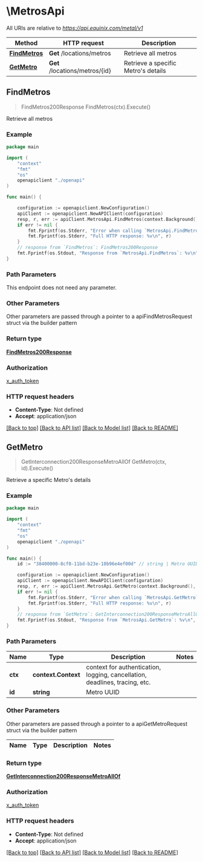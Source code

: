# \MetrosApi

All URIs are relative to *https://api.equinix.com/metal/v1*

Method | HTTP request | Description
------------- | ------------- | -------------
[**FindMetros**](MetrosApi.md#FindMetros) | **Get** /locations/metros | Retrieve all metros
[**GetMetro**](MetrosApi.md#GetMetro) | **Get** /locations/metros/{id} | Retrieve a specific Metro&#39;s details



## FindMetros

> FindMetros200Response FindMetros(ctx).Execute()

Retrieve all metros



### Example

```go
package main

import (
    "context"
    "fmt"
    "os"
    openapiclient "./openapi"
)

func main() {

    configuration := openapiclient.NewConfiguration()
    apiClient := openapiclient.NewAPIClient(configuration)
    resp, r, err := apiClient.MetrosApi.FindMetros(context.Background()).Execute()
    if err != nil {
        fmt.Fprintf(os.Stderr, "Error when calling `MetrosApi.FindMetros``: %v\n", err)
        fmt.Fprintf(os.Stderr, "Full HTTP response: %v\n", r)
    }
    // response from `FindMetros`: FindMetros200Response
    fmt.Fprintf(os.Stdout, "Response from `MetrosApi.FindMetros`: %v\n", resp)
}
```

### Path Parameters

This endpoint does not need any parameter.

### Other Parameters

Other parameters are passed through a pointer to a apiFindMetrosRequest struct via the builder pattern


### Return type

[**FindMetros200Response**](FindMetros200Response.md)

### Authorization

[x_auth_token](../README.md#x_auth_token)

### HTTP request headers

- **Content-Type**: Not defined
- **Accept**: application/json

[[Back to top]](#) [[Back to API list]](../README.md#documentation-for-api-endpoints)
[[Back to Model list]](../README.md#documentation-for-models)
[[Back to README]](../README.md)


## GetMetro

> GetInterconnection200ResponseMetroAllOf GetMetro(ctx, id).Execute()

Retrieve a specific Metro's details



### Example

```go
package main

import (
    "context"
    "fmt"
    "os"
    openapiclient "./openapi"
)

func main() {
    id := "38400000-8cf0-11bd-b23e-10b96e4ef00d" // string | Metro UUID

    configuration := openapiclient.NewConfiguration()
    apiClient := openapiclient.NewAPIClient(configuration)
    resp, r, err := apiClient.MetrosApi.GetMetro(context.Background(), id).Execute()
    if err != nil {
        fmt.Fprintf(os.Stderr, "Error when calling `MetrosApi.GetMetro``: %v\n", err)
        fmt.Fprintf(os.Stderr, "Full HTTP response: %v\n", r)
    }
    // response from `GetMetro`: GetInterconnection200ResponseMetroAllOf
    fmt.Fprintf(os.Stdout, "Response from `MetrosApi.GetMetro`: %v\n", resp)
}
```

### Path Parameters


Name | Type | Description  | Notes
------------- | ------------- | ------------- | -------------
**ctx** | **context.Context** | context for authentication, logging, cancellation, deadlines, tracing, etc.
**id** | **string** | Metro UUID | 

### Other Parameters

Other parameters are passed through a pointer to a apiGetMetroRequest struct via the builder pattern


Name | Type | Description  | Notes
------------- | ------------- | ------------- | -------------


### Return type

[**GetInterconnection200ResponseMetroAllOf**](GetInterconnection200ResponseMetroAllOf.md)

### Authorization

[x_auth_token](../README.md#x_auth_token)

### HTTP request headers

- **Content-Type**: Not defined
- **Accept**: application/json

[[Back to top]](#) [[Back to API list]](../README.md#documentation-for-api-endpoints)
[[Back to Model list]](../README.md#documentation-for-models)
[[Back to README]](../README.md)

